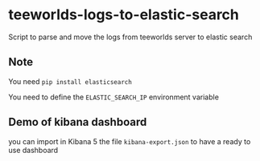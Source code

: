 # teeworlds-logs-to-elastic-search
Script to parse and move the logs from teeworlds server to elastic search 

## Note

You need `pip install elasticsearch`

You need to define the `ELASTIC_SEARCH_IP` environment variable

## Demo of kibana dashboard

you can import in Kibana 5 the file `kibana-export.json` to
have a ready to use dashboard
